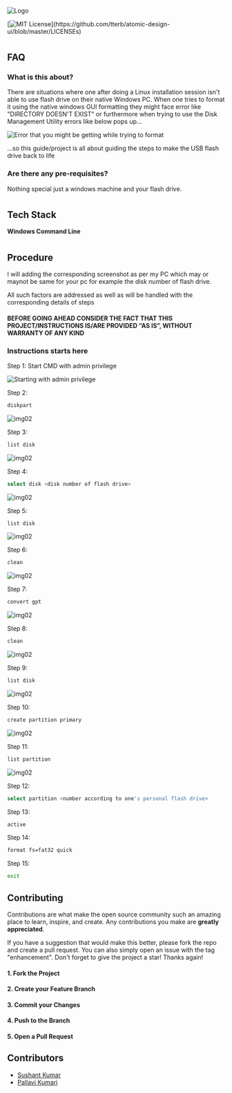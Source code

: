 ![Logo](https://github.com/Sushantdbg/reviveMyUSB/blob/main/Assets/Logo.png?raw=true)

[![MIT License](https://img.shields.io/apm/l/atomic-design-ui.svg?)](https://github.com/tterb/atomic-design-ui/blob/master/LICENSEs)

#
## FAQ
### What is this about?

There are situations where one after doing a Linux installation session isn't able to use  flash drive on their native Windows PC. When one tries to format it using the native windows GUI formatting they might face error like "DIRECTORY DOESN'T EXIST" or furthermore when trying to use the Disk Management Utility errors like below pops up... 

![Error that you might be getting while trying to format](https://github.com/Sushantdbg/reviveMyUSB/blob/main/screenshots/00.png?raw=true)

...so this guide/project is all about guiding the steps to make the USB flash drive back to life

### Are there any pre-requisites?

Nothing special just a windows machine and your flash drive.
#

## Tech Stack

**Windows Command Line**
#

## Procedure
I will adding the corresponding screenshot as per my PC which may or maynot be same for your pc for example the disk number of flash drive.

All such factors are addressed as well as will be handled with the corresponding details of steps

#### BEFORE GOING AHEAD CONSIDER THE FACT THAT THIS PROJECT/INSTRUCTIONS IS/ARE PROVIDED “AS IS”, WITHOUT WARRANTY OF ANY KIND

### Instructions starts here

Step 1: Start CMD with admin privilege

![Starting with admin privilege](https://github.com/Sushantdbg/reviveMyUSB/blob/main/screenshots/01.png?raw=true)

Step 2:
```bash
diskpart
```
![img02](https://github.com/Sushantdbg/reviveMyUSB/blob/main/screenshots/02.png?raw=true)


Step 3:
```bash
list disk
```
![img02](https://github.com/Sushantdbg/reviveMyUSB/blob/main/screenshots/03.png?raw=true)


Step 4:
```bash
select disk <disk number of flash drive>
```


![img02](https://github.com/Sushantdbg/reviveMyUSB/blob/main/screenshots/04.png?raw=true)


Step 5:
```bash
list disk
```


![img02](https://github.com/Sushantdbg/reviveMyUSB/blob/main/screenshots/05.png?raw=true)


Step 6:
```bash
clean
```


![img02](https://github.com/Sushantdbg/reviveMyUSB/blob/main/screenshots/06.png?raw=true)


Step 7:
```bash
convert gpt
```


![img02](https://github.com/Sushantdbg/reviveMyUSB/blob/main/screenshots/07.png?raw=true)


Step 8:
```bash
clean
```


![img02](https://github.com/Sushantdbg/reviveMyUSB/blob/main/screenshots/08.png?raw=true)


Step 9:
```bash
list disk
```


![img02](https://github.com/Sushantdbg/reviveMyUSB/blob/main/screenshots/09.png?raw=true)


Step 10:
```bash
create partition primary
```


![img02](https://github.com/Sushantdbg/reviveMyUSB/blob/main/screenshots/10.png?raw=true)


Step 11:
```bash
list partition
```


![img02](https://github.com/Sushantdbg/reviveMyUSB/blob/main/screenshots/11.png?raw=true)


Step 12:
```bash
select partition <number according to one's personal flash drive>
```
Step 13:
```bash
active
```
Step 14:
```bash
format fs=fat32 quick
```
Step 15:
```bash
exit
```
## Contributing

Contributions are what make the open source community such an amazing place to learn, inspire, and create. Any contributions you make are **greatly appreciated**.

If you have a suggestion that would make this better, please fork the repo and create a pull request. You can also simply open an issue with the tag "enhancement".
Don't forget to give the project a star! Thanks again!

#### 1. Fork the Project
#### 2. Create your Feature Branch
#### 3. Commit your Changes
#### 4. Push to the Branch
#### 5. Open a Pull Request

## Contributors

- [Sushant Kumar](https://github.com/Sushantdbg)
- [Pallavi Kumari](https://github.com/Pallavikumarimdb)
